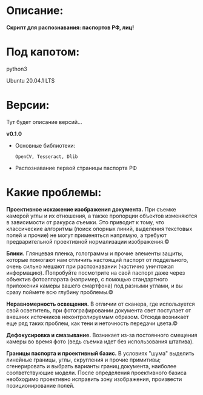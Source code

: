 # Описание:
**Скрипт для распознавания: паспортов РФ, лиц!**
# Под капотом:
python3

Ubuntu 20.04.1 LTS
# Версии:
Тут будет описание версий...

**v0.1.0**

- Основные библиотеки:

      OpenCV, Tesseract, Dlib

- Распознавание первой страницы паспорта РФ

# Какие проблемы:
**Проективное искажение изображения документа.** При съемке камерой углы и их отношения, а также пропорции объектов изменяются в зависимости от ракурса съемки. Это приводит к тому, что классические алгоритмы (поиск опорных линий, выделения текстовых полей и прочие) не могут применяться напрямую, а требуют предварительной проективной нормализации изображения.©

**Блики.** Глянцевая пленка, голограммы и прочие элементы защиты, которые помогают нам отличить настоящий паспорт от поддельного, очень сильно мешают при распознавании (частично уничтожая информацию). Попробуйте посмотрите на свой паспорт даже через объектив фотоаппарата (например, с помощью стандартного приложения камеры вашего смартфона) под разными углами, и вы сразу поймете всю глубину проблемы.©

**Неравномерность освещения.** В отличии от сканера, где используется свой осветитель, при фотографировании документа свет поступает от внешних источников неконтролируемым образом. Отсюда возникает еще ряд таких проблем, как тени и неточность передачи цвета.©

**Дефокусировка и смазывание.** Возникает из-за постоянного смещения камеры во время фото (ведь съемка идет без использования штатива).

**Границы паспорта и проективный базис.** В условиях "шума" выделить линейные границы, углы, скругления и прочие примитивы; сгенерировать и выбрать варианты границ документа, наиболее соответствующие модели. После определения проективного базиса необходимо проективно исправить зону изображения, произвести позиционирование полей.
